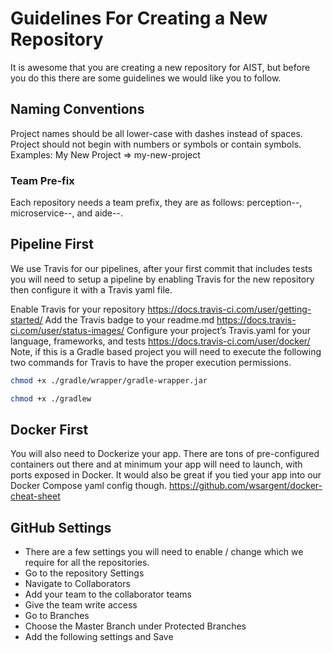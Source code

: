 # Guidelines For Creating a New Repository

It is awesome that you are creating a new repository for AIST, but before you do this there are some guidelines we would like you to follow.

## Naming Conventions
Project names should be all lower-case with dashes instead of spaces. Project should not begin with numbers or symbols or contain symbols.
Examples:
My New Project => my-new-project

### Team Pre-fix
Each repository needs a team prefix, they are as follows: perception--, microservice--, and aide--.

## Pipeline First
We use Travis for our pipelines, after your first commit that includes tests you will need to setup a pipeline by enabling Travis for the new repository then configure it with a Travis yaml file.

Enable Travis for your repository https://docs.travis-ci.com/user/getting-started/ 
Add the Travis badge to your readme.md https://docs.travis-ci.com/user/status-images/ 
Configure your project’s Travis.yaml for your language, frameworks, and tests https://docs.travis-ci.com/user/docker/ 
Note, if this is a Gradle based project you will need to execute the following two commands for Travis to have the proper execution permissions.

```bash
chmod +x ./gradle/wrapper/gradle-wrapper.jar
```
```bash
chmod +x ./gradlew
```

## Docker First
You will also need to Dockerize your app. There are tons of pre-configured containers out there and at minimum your app will need to launch, with ports exposed in Docker. It would also be great if you tied your app into our Docker Compose yaml config though.
https://github.com/wsargent/docker-cheat-sheet 

## GitHub Settings
* There are a few settings you will need to enable / change which we require for all the repositories.
* Go to the repository Settings 
* Navigate to Collaborators  
* Add your team to the collaborator teams 
* Give the team write access 
* Go to Branches  
* Choose the Master Branch under Protected Branches 
* Add the following settings and Save 
